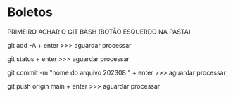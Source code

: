 # Boletos 

PRIMEIRO ACHAR O GIT BASH (BOTÃO ESQUERDO NA PASTA)

git add -A  + enter   >>> aguardar processar


git status  + enter   >>> aguardar processar


git commit -m "nome do arquivo 202308 "  + enter    >>> aguardar processar



git push origin main  + enter    >>> aguardar processar



